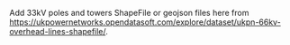 Add 33kV poles and towers ShapeFile or geojson files here from https://ukpowernetworks.opendatasoft.com/explore/dataset/ukpn-66kv-overhead-lines-shapefile/.